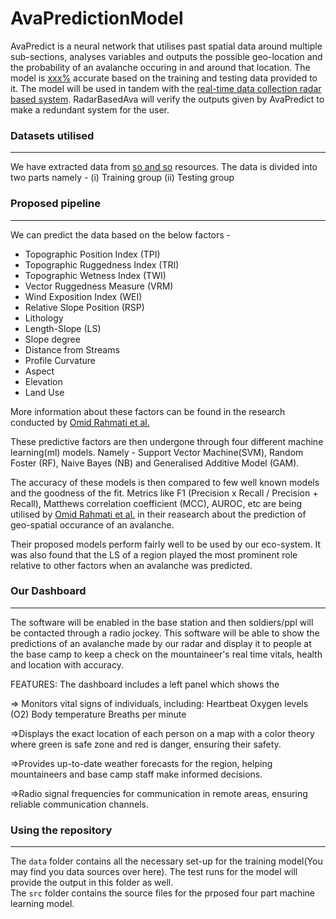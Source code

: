 # AvaPredictionModel

AvaPredict is a neural network that utilises past spatial data around multiple
sub-sections, analyses variables and outputs the possible geo-location and the
probability of an avalanche occuring in and around that location. The model is
<ins>xxx%</ins> accurate based on the training and testing data provided to it.
The model will be used in tandem with the
[real-time data collection radar based system](https://github.com/Backs-ash/RadarBasedAvaPredict).
RadarBasedAva will verify the outputs given by AvaPredict to make a redundant
system for the user.

### Datasets utilised

---

We have extracted data from <ins>so and so</ins> resources. The data is divided
into two parts namely - (i) Training group (ii) Testing group

### Proposed pipeline

---

We can predict the data based on the below factors -

- Topographic Position Index (TPI)
- Topographic Ruggedness Index (TRI)
- Topographic Wetness Index (TWI)
- Vector Ruggedness Measure (VRM)
- Wind Exposition Index (WEI)
- Relative Slope Position (RSP)
- Lithology
- Length-Slope (LS)
- Slope degree
- Distance from Streams
- Profile Curvature
- Aspect
- Elevation
- Land Use

More information about these factors can be found in the research conducted by
[Omid Rahmati et al.](https://www.mdpi.com/2072-4292/11/24/2995)

These predictive factors are then undergone through four different machine
learning(ml) models. Namely - Support Vector Machine(SVM), Random Foster (RF),
Naive Bayes (NB) and Generalised Additive Model (GAM).

The accuracy of these models is then compared to few well known models and the
goodness of the fit. Metrics like F1 (Precision x Recall / Precision + Recall),
Matthews correlation coefficient (MCC), AUROC, etc are being utilised by
[Omid Rahmati et al.](https://www.mdpi.com/2072-4292/11/24/2995) in their
reasearch about the prediction of geo-spatial occurance of an avalanche.

Their proposed models perform fairly well to be used by our eco-system. It was
also found that the LS of a region played the most prominent role relative to
other factors when an avalanche was predicted.


### Our Dashboard

___

The software will be enabled in the base station and then soldiers/ppl will be contacted through a radio jockey. This software will be able to show the predictions of an avalanche made by our radar and display it to people at the base camp to keep a check on the mountaineer's real time vitals, health and location with accuracy.

FEATURES:
The dashboard includes a left panel which shows the 

=> Monitors vital signs of individuals, including:
Heartbeat
Oxygen levels (O2)
Body temperature
Breaths per minute

=>Displays the exact location of each person on a map with a color theory where green is safe zone and red is danger, ensuring their safety. 

=>Provides up-to-date weather forecasts for the region, helping mountaineers and base camp staff make informed decisions.

=>Radio signal frequencies for communication in remote areas, ensuring reliable communication channels.


### Using the repository

---

The `data` folder contains all the necessary set-up for the training model(You
may find you data sources over here). The test runs for the model will provide
the output in this folder as well. <br> The `src` folder contains the source
files for the prposed four part machine learning model.
